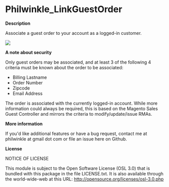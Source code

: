 Philwinkle_LinkGuestOrder
=====

**Description**

Associate a guest order to your account as a logged-in customer.

<img src="http://i.imgur.com/PuYFKhb.png"/>

**A note about security**

Only guest orders may be associated, and at least 3 of the following 4 criteria must be known about the order to be associated:

- Billing Lastname
- Order Number
- Zipcode
- Email Address

The order is associated with the currently logged-in account. While more information could always be required, this is based on the Magento Sales Guest Controller and mirrors the criteria to modify/update/issue RMAs.  


**More information**

If you'd like additional features or have a bug request, contact me at philwinkle at gmail dot com or file an issue here on Github.


**License**

NOTICE OF LICENSE

This module is subject to the Open Software License (OSL 3.0)
that is bundled with this package in the file LICENSE.txt.
It is also available through the world-wide-web at this URL:
http://opensource.org/licenses/osl-3.0.php
